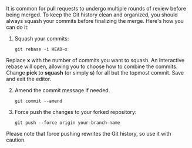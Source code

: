 It is common for pull requests to undergo multiple rounds of review before being merged. To keep the Git history clean and organized, you should always squash your commits before finalizing the merge. Here's how you can do it:

1. Squash your commits:

   `git rebase -i HEAD~x`

Replace **x** with the number of commits you want to squash. An interactive rebase will open, allowing you to choose how to combine the commits. Change **pick** to **squash** (or simply **s**) for all but the topmost commit. Save and exit the editor.

2. Amend the commit message if needed.

   `git commit --amend`

3. Force push the changes to your forked repository:

   `git push --force origin your-branch-name`

Please note that force pushing rewrites the Git history, so use it with caution.